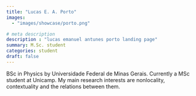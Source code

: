 ```yaml
---
title: "Lucas E. A. Porto"
images: 
  - "images/showcase/porto.png"

# meta description
description : "lucas emanuel antunes porto landing page"
summary: M.Sc. student
categories: student
draft: false
---
```


BSc in Physics by Universidade Federal de Minas Gerais. Currently a MSc student at Unicamp. My main research interests are nonlocality, contextuality and the relations between them.
